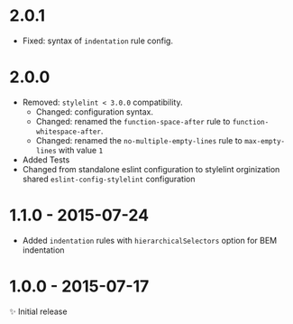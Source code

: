 # 2.0.1

- Fixed: syntax of `indentation` rule config.

# 2.0.0

- Removed: `stylelint < 3.0.0` compatibility.
  * Changed: configuration syntax.
  * Changed: renamed the `function-space-after` rule to `function-whitespace-after`.
  * Changed: renamed the `no-multiple-empty-lines` rule to `max-empty-lines` with value `1`
- Added Tests
- Changed from standalone eslint configuration to stylelint orginization shared `eslint-config-stylelint` configuration

# 1.1.0 - 2015-07-24

- Added `indentation` rules with `hierarchicalSelectors` option for BEM indentation

# 1.0.0 - 2015-07-17

✨ Initial release
